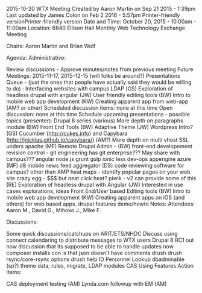 2015-10-20 WTX Meeting
Created by Aaron Martin on Sep 21 2015 - 1:39pm 
Last updated by James Colon on Feb 2 2016 - 5:57pm
Printer-friendly versionPrinter-friendly version
Date and Time: October 20, 2015 - 10:00am - 11:00am
Location:  6840 Ellison Hall
Monthly Web Technology Exchange Meeting

Chairs: Aaron Martin and Brian Wolf

Agenda: 
Administrative:

Review discussions - Approve minutes/notes from previous meeting
Future Meetings: 2015-11-17, 2015-12-15 (will folks be around?)
Presentations Queue - (just the ones that people have actually said they would be willing to do) :
Interfacing websites with campus LDAP (GS)
Exploration of headless drupal with angular (JW)
User friendly editing tools (BW)
Intro to mobile web app development (KW)
Creating apparent app from web-app (AM? or other)
Scheduled discussion items:
none at this time
Open discussion:
none at this time
Schedule upcoming presentations - possible topics (presenter):
Drupal 8 series (various)
More depth on paragraphs module (BW)
Front End Tools (BW)
Adaptive Theme (JW)
Wordpress Intro? (GS)
Cucumber (http://cukes.info) and Capybara (http://jnicklas.github.io/capybara/) (AM?)
More depth on multi vhost SSL unders apache (MF)
Remote Drupal Admin - (BW)
front-end developement
revision control - git
engineering has git enterprise???  May share with campus???
angular
node.js
grunt
gulp
ionic
less
dev-ops
appengine 
azure (MF)
d8
mobile news feed aggregator (DS)
code reviewing software for campus?  other than AMP
heat maps - identify popular pages on your web site
crazy egg - $$$ but neat
click heat?
piwik - v2 can provide some of this (RE)
Exploration of headless drupal with Angular (JW)
Interested in use cases explorations, ideas
Front End/User based Editing tools (BW)
Intro to mobile web app development (KW)
Creating apparent apps on iOS (and others) for web based apps.
drupal features demo/howto
Notes: 
Attendees:  Aaron M., David G., Mihoko J., Mike F.

Discussions:

Some quick discussions/catchups on ARIT/ETS/NHDC 
Discuss using connect calendaring to distribute messages to WTX users
Drupal 8 RC1 out now
​discussion that its supposed to be able to handle updates now
composer installs
​con is that json doesn't have comments​​​
​drush
​​drush rsync/core-rsync options
drush help <topic>
ID Personnel Lookup db
​​adminable (sp?) theme
data, rules, migrate, LDAP modules
CAS
Using Features
Action Items:

CAS deployment testing (AM)
Lynda.com followup with EM (AM)